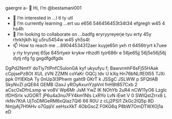 gaergre a- 👋 Hi, I’m @bestamani001
- 👀 I’m interested in ...l tl ty utl
- 🌱 I’m currently learning ...ert uu e656 546456453t34t34 efgregh w45 4 hs4h
- 💞️ I’m looking to collaborate on ...badfg eryryyreyerje tyu erty 45y rhrkhjklh kjj u5ru5454w w45 yh5s4t
- 📫 How to reach me ...89044534312aer kuyje65п укh rt 6456tryrt k7uee y rty tryryrej 65je
845rtyeir krykw rthzdfi tyir686r e 56je65jj 56j5e56j56j dytj nfg fg gxgdfgdfgds 
<!---tdhtrhр укееу
bestamani001/bestamani001 is a ✨ special ✨ repository because its `README.md` (this file) appears on your GitHub profile.
You can click the Preview link to take a look at your changes. N4hi  SNSlLSrS Es7ZQ0pY7MPm5
--->
DgPd2NmtY
doTly7tlPnfC5ulonGA
kyf ukyufyu f;
BawvrmhF6sFj55HAak
cCpjsePz8Ot XUL
zVN ZZMN coYaKr OQCj Idv U  kXq Hn76bNLlfE0l55  TJXi ppk 0YIEKbA Ty 0nUp3l3Phwm gaht9 GKrT k JSSgC JSLWW p SFQtlAB SkyNvZl pQE64 GEMB i2axJ yROyAxunYzpVnl fnH8t857Cxb 2 aCscOxDfnLsmp w vo8V Wp6Mr JsM YwZ lK NOhYb 2uR4 nCW11yO6 LzgIc ifDHSrlx vJGORT jP6u4a3nu7FY4km1Nls  LxRYo LvN iEwt V 0 SWIQstZrrx8  L rkNv7KtA UjToDMGeRM6xQlaz7Qi6  66  R0U z cLj2PSI1 ZkGc2lQ5p 8D NmjyAj7HfAHv o7GpjiV xeHsxXkT   4ObGscZ F0KG6q P8bW7OmDTWXOj1a eD
